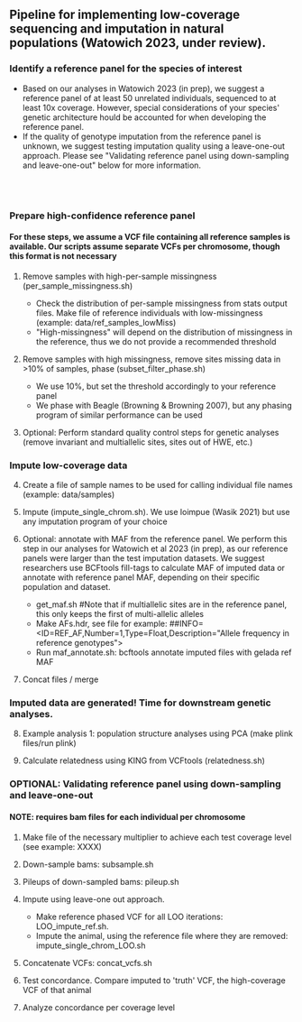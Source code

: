 ## Pipeline for implementing low-coverage sequencing and imputation in natural populations (Watowich 2023, under review). 


### Identify a reference panel for the species of interest
* Based on our analyses in Watowich 2023 (in prep), we suggest a reference panel of at least 50 unrelated individuals, sequenced to at least 10x coverage. However, special considerations of your species' genetic architecture hould be accounted for when developing the reference panel.
* If the quality of genotype imputation from the reference panel is unknown, we suggest testing imputation quality using a leave-one-out approach. Please see "Validating reference panel using down-sampling and leave-one-out" below for more information. 
</br>
</br>

### Prepare high-confidence reference panel
#### For these steps, we assume a VCF file containing all reference samples is available. Our scripts assume separate VCFs per chromosome, though this format is not necessary

1. Remove samples with high-per-sample missingness (per_sample_missingness.sh)
   * Check the distribution of per-sample missingness from stats output files. Make file of reference individuals with low-missingness (example: data/ref_samples_lowMiss)
   * "High-missingness" will depend on the distribution of missingness in the reference, thus we do not provide a recommended threshold

2. Remove samples with high missingness, remove sites missing data in >10% of samples, phase (subset_filter_phase.sh)
   * We use 10%, but set the threshold accordingly to your reference panel
   * We phase with Beagle (Browning & Browning 2007), but any phasing program of similar performance can be used

3. Optional: Perform standard quality control steps for genetic analyses (remove invariant and multiallelic sites, sites out of HWE, etc.)


### Impute low-coverage data
4. Create a file of sample names to be used for calling individual file names (example: data/samples)

5. Impute (impute_single_chrom.sh). We use loimpue (Wasik 2021) but use any imputation program of your choice

6. Optional: annotate with MAF from the reference panel. We perform this step in our analyses for Watowich et al 2023 (in prep), as our reference panels were larger than the test imputation datasets. We suggest researchers use BCFtools fill-tags to calculate MAF of imputed data or annotate with reference panel MAF, depending on their specific population and dataset. 
   * get_maf.sh #Note that if multiallelic sites are in the reference panel, this only keeps the first of multi-allelic alleles
   * Make AFs.hdr, see file for example: ##INFO=<ID=REF_AF,Number=1,Type=Float,Description="Allele frequency in reference genotypes">
   * Run maf_annotate.sh: bcftools annotate imputed files with gelada ref MAF 

7. Concat files / merge 

### Imputed data are generated! Time for downstream genetic analyses. 
8. Example analysis 1: population structure analyses using PCA (make plink files/run plink)

9. Calculate relatedness using KING from VCFtools (relatedness.sh)

### OPTIONAL: Validating reference panel using down-sampling and leave-one-out
#### NOTE: requires bam files for each individual per chromosome

1. Make file of the necessary multiplier to achieve each test coverage level (see example: XXXX)

2. Down-sample bams: subsample.sh

3. Pileups of down-sampled bams: pileup.sh

4. Impute using leave-one out approach.
   * Make reference phased VCF for all LOO iterations: LOO_impute_ref.sh.
   * Impute the animal, using the reference file where they are removed: impute_single_chrom_LOO.sh

5. Concatenate VCFs: concat_vcfs.sh

6. Test concordance. Compare imputed to 'truth' VCF, the high-coverage VCF of that animal

7. Analyze concordance per coverage level 
